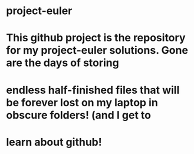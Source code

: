 # project-euler

# This github project is the repository for my project-euler solutions. Gone are the days of storing
# endless half-finished files that will be forever lost on my laptop in obscure folders! (and I get to
# learn about github!